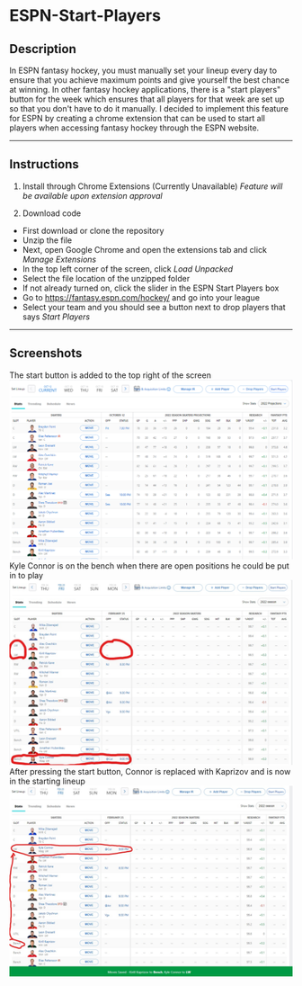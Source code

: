 # ESPN-Start-Players

## Description

In ESPN fantasy hockey, you must manually set your lineup every day to ensure that you achieve maximum points and give yourself the best chance at winning. In other fantasy hockey applications, there is a "start players" button for the week which ensures that all players for that week are set up so that you don't have to do it manually. I decided to implement this feature for ESPN by creating a chrome extension that can be used to start all players when accessing fantasy hockey through the ESPN website.

---

## Instructions

1. Install through Chrome Extensions (Currently Unavailable)
*Feature will be available upon extension approval*

2. Download code
- First download or clone the repository
- Unzip the file
- Next, open Google Chrome and open the extensions tab and click *Manage Extensions*
- In the top left corner of the screen, click *Load Unpacked*
- Select the file location of the unzipped folder
- If not already turned on, click the slider in the ESPN Start Players box
- Go to https://fantasy.espn.com/hockey/ and go into your league
- Select your team and you should see a button next to drop players that says *Start Players*

---

## Screenshots
The start button is added to the top right of the screen
![Start button inserted on top right of screen](Images/start_players_init.png)
Kyle Connor is on the bench when there are open positions he could be put in to play
![Kyle Connor plays but is on bench](Images/show_start_players_before.jpg)
After pressing the start button, Connor is replaced with Kaprizov and is now in the starting lineup
![After pressing the button, Kyle Connor is set to play in the lineup](Images/show_start_players_after.jpg)
